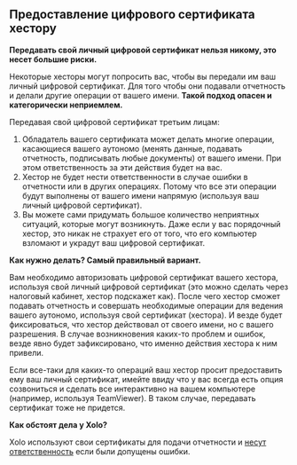 ## Предоставление цифрового сертификата хестору

**Передавать свой личный цифровой сертификат нельзя никому, это несет большие риски.**

Некоторые хесторы могут попросить вас, чтобы вы передали им ваш личный цифровой сертификат. Для того чтобы они
подавали отчетность и делали другие операции от вашего имени. **Такой подход опасен и категорически
неприемлем.**

Передавая свой цифровой сертификат третьим лицам:

1. Обладатель вашего сертификата может делать многие операции, касающиеся вашего аутономо (менять данные, подавать
   отчетность, подписывать любые документы) от вашего имени. При этом ответственность за эти действия будет на вас.
2. Хестор не будет нести ответственности в случае ошибки в отчетности или в других операциях. Потому что все эти
   операции будут выполнены от вашего имени напрямую (используя ваш личный цифровой сертификат).
3. Вы можете сами придумать большое количество неприятных ситуаций, которые могут возникнуть. Даже если у вас
   порядочный хестор, это никак не страхует его от того, что его компьютер взломают и украдут ваш цифровой
   сертификат.

**Как нужно делать? Самый правильный вариант.**

Вам необходимо авторизовать цифровой сертификат вашего хестора, используя свой личный цифровой сертификат (это
можно сделать через налоговый кабинет, хестор подскажет как). После чего хестор сможет подавать отчетность и совершать
необходимые операции для ведения вашего аутономо, используя свой сертификат (хестора). И везде будет фиксироваться,
что хестор действовал от своего имени, но с вашего разрешения. В случае возникновения каких-то проблем и ошибок,
везде явно будет зафиксировано, что именно действия хестора к ним привели.

Если все-таки для каких-то операций ваш хестор просит предоставить ему ваш личный сертификат, имейте ввиду что у вас
всегда есть опция созвониться и сделать все интерактивно на вашем компьютере (например, используя TeamViewer). В
таком случае, передавать сертификат тоже не придется.

**Как обстоят дела у Xolo?**

Xolo используют свои сертификаты для подачи отчетности и [несут ответственность](#ответственность-xolo) 
если были допущены ошибки.
